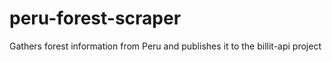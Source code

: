 peru-forest-scraper
===================

Gathers forest information from Peru and publishes it to the billit-api project
